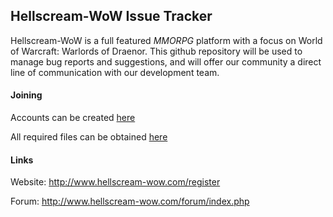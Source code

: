 ## Hellscream-WoW Issue Tracker

Hellscream-WoW is a full featured *MMORPG* platform with a focus on World of Warcraft: Warlords of Draenor. This github repository will be used to manage bug reports and suggestions, and will offer our community a direct line of communication with our development team.

#### Joining

Accounts can be created [here](http://www.hellscream-wow.com/register)

All required files can be obtained [here](http://www.hellscream-wow.com/downloads)

#### Links

Website: http://www.hellscream-wow.com/register

Forum: http://www.hellscream-wow.com/forum/index.php
